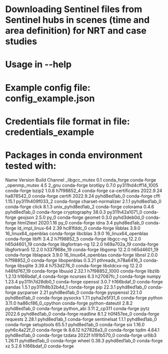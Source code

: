 # Downloading Sentinel files from Sentinel hubs in scenes (time and area definition) for NRT and case studies

# Usage in --help

# Example config file: config_example.json

# Credentials file format in file: credentials_example

# Packages in conda environment tested with:

Name                    Version                   Build  Channel
_libgcc_mutex             0.1                 conda_forge    conda-forge
_openmp_mutex             4.5                       2_gnu    conda-forge
brotlipy                  0.7.0           py311hd4cff14_1005    conda-forge
bzip2                     1.0.8                h7f98852_4    conda-forge
ca-certificates           2022.9.24            ha878542_0    conda-forge
certifi                   2022.9.24          pyhd8ed1ab_0    conda-forge
cffi                      1.15.1          py311h409f033_2    conda-forge
charset-normalizer        2.1.1              pyhd8ed1ab_0    conda-forge
click                     8.1.3           unix_pyhd8ed1ab_2    conda-forge
colorama                  0.4.6              pyhd8ed1ab_0    conda-forge
cryptography              38.0.3          py311h42a1071_0    conda-forge
geojson                   2.5.0                      py_0    conda-forge
geomet                    0.3.0              pyhd3deb0d_0    conda-forge
html2text                 2020.1.16                  py_0    conda-forge
idna                      3.4                pyhd8ed1ab_0    conda-forge
ld_impl_linux-64          2.39                 hc81fddc_0    conda-forge
libblas                   3.9.0           16_linux64_openblas    conda-forge
libcblas                  3.9.0           16_linux64_openblas    conda-forge
libffi                    3.4.2                h7f98852_5    conda-forge
libgcc-ng                 12.2.0              h65d4601_19    conda-forge
libgfortran-ng            12.2.0              h69a702a_19    conda-forge
libgfortran5              12.2.0              h337968e_19    conda-forge
libgomp                   12.2.0              h65d4601_19    conda-forge
liblapack                 3.9.0           16_linux64_openblas    conda-forge
libnsl                    2.0.0                h7f98852_0    conda-forge
libopenblas               0.3.21          pthreads_h78a6416_3    conda-forge
libsqlite                 3.39.4               h753d276_0    conda-forge
libstdcxx-ng              12.2.0              h46fd767_19    conda-forge
libuuid                   2.32.1            h7f98852_1000    conda-forge
libzlib                   1.2.13               h166bdaf_4    conda-forge
ncurses                   6.3                  h27087fc_1    conda-forge
numpy                     1.23.4          py311h7d28db0_1    conda-forge
openssl                   3.0.7                h166bdaf_0    conda-forge
pandas                    1.5.1           py311h8b32b4d_1    conda-forge
pip                       22.3.1             pyhd8ed1ab_0    conda-forge
pycparser                 2.21               pyhd8ed1ab_0    conda-forge
pyopenssl                 22.1.0             pyhd8ed1ab_0    conda-forge
pysocks                   1.7.1              pyha2e5f31_6    conda-forge
python                    3.11.0          ha86cf86_0_cpython    conda-forge
python-dateutil           2.8.2              pyhd8ed1ab_0    conda-forge
python_abi                3.11                    2_cp311    conda-forge
pytz                      2022.6             pyhd8ed1ab_0    conda-forge
readline                  8.1.2                h0f457ee_0    conda-forge
requests                  2.28.1             pyhd8ed1ab_1    conda-forge
sentinelsat               1.1.1              pyhd8ed1ab_0    conda-forge
setuptools                65.5.1             pyhd8ed1ab_0    conda-forge
six                       1.16.0             pyh6c4a22f_0    conda-forge
tk                        8.6.12               h27826a3_0    conda-forge
tqdm                      4.64.1             pyhd8ed1ab_0    conda-forge
tzdata                    2022f                h191b570_0    conda-forge
urllib3                   1.26.11            pyhd8ed1ab_0    conda-forge
wheel                     0.38.3             pyhd8ed1ab_0    conda-forge
xz                        5.2.6                h166bdaf_0    conda-forge